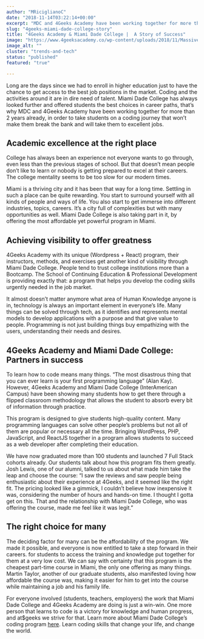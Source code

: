 ```yaml
---
author: "MRiciglianoC"
date: "2018-11-14T03:22:14+00:00"
excerpt: "MDC and 4Geeks Academy have been working together for more than 2 years already. Know our history here"
slug: "4geeks-miami-dade-college-story"
title: "4Geeks Academy & Miami Dade College |  A Story of Success"
image: "https://www.4geeksacademy.co/wp-content/uploads/2018/11/Massive-Cyber-Monday-Sale-1.png"
image_alt: ""
cluster: "trends-and-tech"
status: "published"
featured: "true"

---
```


Long are the days since we had to enroll in higher education just to have the chance to get access to the best job positions in the market. Coding and the activities around it are in dire need of talent. Miami Dade College has always looked further and offered students the best choices in career paths, that’s why MDC and 4Geeks Academy have been working together for more than 2 years already, in order to take students on a coding journey that won’t make them break the bank and will take them to excellent jobs.


## Academic excellence at the right place


College has always been an experience not everyone wants to go through, even less than the previous stages of school. But that doesn’t mean people don’t like to learn or nobody is getting prepared to excel at their careers. The college mentality seems to be too slow for our modern times.

Miami is a thriving city and it has been that way for a long time. Settling in such a place can be quite rewarding. You start to surround yourself with all kinds of people and ways of life. You also start to get immerse into different industries, topics, careers. It’s a city full of complexities but with many opportunities as well. Miami Dade College is also taking part in it, by offering the most affordable yet powerful program in Miami. 


## Achieving visibility to offer greatness


4Geeks Academy with its unique (Wordpress + React) program, their instructors, methods, and exercises get another kind of visibility through Miami Dade College. People tend to trust college institutions more than a Bootcamp. The School of Continuing Education & Professional Development is providing exactly that: a program that helps you develop the coding skills urgently needed in the job market.

It almost doesn’t matter anymore what area of Human Knowledge anyone is in, technology is always an important element in everyone’s life. Many things can be solved through tech, as it identifies and represents mental models to develop applications with a purpose and that give value to people. Programming is not just building things buy empathizing with the users, understanding their needs and desires. 


## 4Geeks Academy and Miami Dade College:  Partners in success


To learn how to code means many things. “The most disastrous thing that you can ever learn is your first programming language” (Alan Kay). However, 4Geeks Academy and Miami Dade College (InterAmerican Campus) have been showing many students how to get there through a flipped classroom methodology that allows the student to absorb every bit of information through practice. 

This program is designed to give students high-quality content. Many programming languages can solve other people’s problems but not all of them are popular or necessary all the time. Bringing WordPress, PHP, JavaScript, and ReactJS together in a program allows students to succeed as a web developer after completing their education.  

We have now graduated more than 100 students and launched 7 Full Stack cohorts already. Our students talk about how this program fits them greatly. Josh Lewis, one of our alumni, talked to us about what made him take the leap and choose the course: “I saw the reviews and saw people being enthusiastic about their experience at 4Geeks, and it seemed like the right fit. The pricing looked like a gimmick, I couldn’t believe how inexpensive it was, considering the number of hours and hands-on time. I thought I gotta get on this. That and the relationship with Miami Dade College, who was offering the course, made me feel like it was legit.”


## The right choice for many


The deciding factor for many can be the affordability of the program. We made it possible, and everyone is now entitled to take a step forward in their careers. for students to access the training and knowledge put together for them at a very low cost. We can say with certainty that this program is the cheapest part-time course in Miami, the only one offering as many things. Martin Taylor, another of our graduate students, also manifested loving how affordable the course was, making it easier for him to get into the course while maintaining a job and his family life. 

For everyone involved (students, teachers, employers) the work that Miami Dade College and 4Geeks Academy are doing is just a win-win. One more person that learns to code is a victory for knowledge and human progress, and at$geeks we strive for that. Learn more about Miami Dade College’s coding program [here](https://mdc.4geeksacademy.com/). Learn coding skills that change your life, and change the world. 
